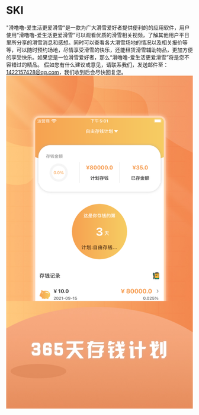 # SKI
"滑噜噜-爱生活更爱滑雪"是一款为广大滑雪爱好者提供便利的的应用软件，用户使用“滑噜噜-爱生活更爱滑雪”可以观看优质的滑雪相关视频，了解其他用户平日里所分享的滑雪消息和感想。同时可以查看各大滑雪场地的情况以及相关报价等等，可以随时预约场地，尽情享受滑雪的快乐，还能租赁滑雪辅助物品，更加方便的享受快乐。如果您是一位滑雪爱好者，那么“滑噜噜-爱生活更爱滑雪”将是您不容错过的精品。
假如您有什么建议或意见，请联系我们，发送邮件至：1422157428@qq.com，我们收到后会尽快回复您。
![Image text](https://github.com/qinfendezhou/365Days/blob/main/%E4%B8%8A%E6%9E%B6/1.png)
